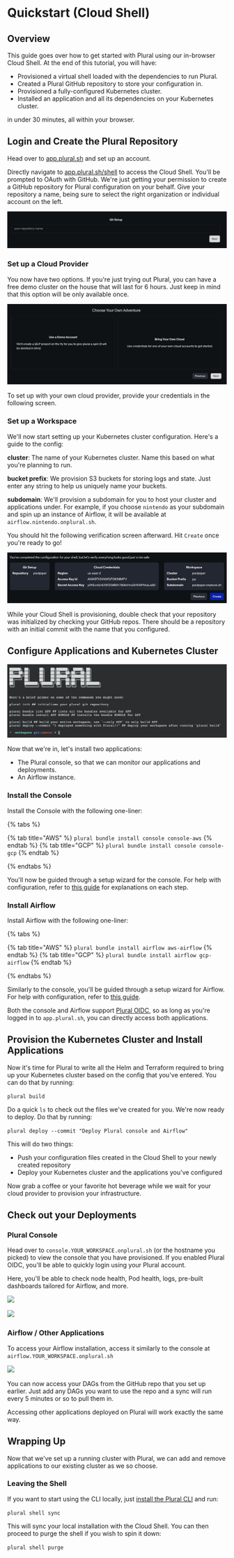 # Quickstart (Cloud Shell)

## Overview

This guide goes over how to get started with Plural using our in-browser Cloud Shell. At the end of this tutorial, you
will have:

- Provisioned a virtual shell loaded with the dependencies to run Plural.
- Created a Plural GitHub repository to store your configuration in.
- Provisioned a fully-configured Kubernetes cluster.
- Installed an application and all its dependencies on your Kubernetes cluster.

in under 30 minutes, all within your browser.

## Login and Create the Plural Repository

Head over to [app.plural.sh](https://app.plural.sh) and set up an account.

Directly navigate to [app.plural.sh/shell](https://app.plural.sh/shell) to access the Cloud Shell. You'll be prompted to OAuth
with GitHub. We're just getting your permission to create a GitHub repository for Plural configuration on your behalf.
Give your repository a name, being sure to select the right organization or individual account on the left.

![](../.gitbook/assets/cloud-shell-quickstart/image-1.png)

### Set up a Cloud Provider

You now have two options. If you're just trying out Plural, you can have a free demo cluster on the house that will last
for 6 hours. Just keep in mind that this option will be only available once.

![](../.gitbook/assets/cloud-shell-quickstart/image-2.png)

To set up with your own cloud provider, provide your credentials in the following screen.

### Set up a Workspace

We'll now start setting up your Kubernetes cluster configuration. Here's a guide to the config:

**cluster**: The name of your Kubernetes cluster. Name this based on what you're planning to run.

**bucket prefix**: We provision S3 buckets for storing logs and state. Just enter any string to help us uniquely name your buckets.

**subdomain**: We'll provision a subdomain for you to host your cluster and applications under. For example, if you choose
`nintendo` as your subdomain and spin up an instance of Airflow, it will be available at `airflow.nintendo.onplural.sh`.

You should hit the following verification screen afterward. Hit `Create` once you're ready to go!

![](../.gitbook/assets/cloud-shell-quickstart/image-3.png)

While your Cloud Shell is provisioning, double check that your repository was initialized by checking your GitHub repos.
There should be a repository with an initial commit with the name that you configured.

## Configure Applications and Kubernetes Cluster

![](../.gitbook/assets/cloud-shell-quickstart/image-4.png)

Now that we're in, let's install two applications:

- The Plural console, so that we can monitor our applications and deployments.
- An Airflow instance.

### Install the Console

Install the Console with the following one-liner:

{% tabs %}

{% tab title="AWS" %}
```plural bundle install console console-aws```
{% endtab %}
{% tab title="GCP" %}
```plural bundle install console console-gcp```
{% endtab %}

{% endtabs %}

You'll now be guided through a setup wizard for the console. For help with configuration, refer to [this guide](../repositories/console.md)
for explanations on each step.

### Install Airflow

Install Airflow with the following one-liner:

{% tabs %}

{% tab title="AWS" %}
```plural bundle install airflow aws-airflow```
{% endtab %}
{% tab title="GCP" %}
```plural bundle install airflow gcp-airflow```
{% endtab %}

{% endtabs %}

Similarly to the console, you'll be guided through a setup wizard for Airflow. For help with configuration, refer to [this guide](../repositories/airflow.md).

Both the console and Airflow support [Plural OIDC](../identity-and-access-management/openid-connect.md), so as long as you're logged
in to `app.plural.sh`, you can directly access both applications.

## Provision the Kubernetes Cluster and Install Applications

Now it's time for Plural to write all the Helm and Terraform required to bring up your Kubernetes cluster based on the
config that you've entered. You can do that by running:

```plural build```

Do a quick `ls` to check out the files we've created for you. We're now ready to deploy. Do that by running:

```plural deploy --commit "Deploy Plural console and Airflow"```

This will do two things:

- Push your configuration files created in the Cloud Shell to your newly created repository
- Deploy your Kubernetes cluster and the applications you've configured

Now grab a coffee or your favorite hot beverage while we wait for your cloud provider to provision your infrastructure.

## Check out your Deployments

### Plural Console

Head over to `console.YOUR_WORKSPACE.onplural.sh` (or the hostname you picked) to view the console that you have provisioned. If you enabled Plural OIDC, you'll
be able to quickly login using your Plural account. 

Here, you'll be able to check node health, Pod health, logs, pre-built dashboards tailored for Airflow, and more.

![](../.gitbook/assets/cloud-shell-quickstart/image-5.png)

![](../.gitbook/assets/cloud-shell-quickstart/image-6.png)

### Airflow / Other Applications

To access your Airflow installation, access it similarly to the console at `airflow.YOUR_WORKSPACE.onplural.sh`

![](../.gitbook/assets/cloud-shell-quickstart/image-7.png)

You can now access your DAGs from the GitHub repo that you set up earlier. Just add any DAGs you want to use the repo and a sync 
will run every 5 minutes or so to pull them in.

Accessing other applications deployed on Plural will work exactly the same way.

## Wrapping Up

Now that we've set up a running cluster with Plural, we can add and remove applications to our existing cluster
as we so choose.

### Leaving the Shell

If you want to start using the CLI locally, just [install the Plural CLI](../getting-started/README.md#1.-install-plural-cli-and-dependencies) and run:

```plural shell sync```

This will sync your local installation with the Cloud Shell. You can then proceed to purge the shell if you wish to spin it down:

```plural shell purge```

### 
